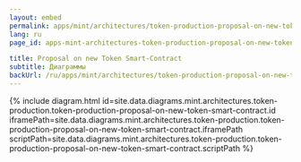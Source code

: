 ```yaml
---
layout: embed
permalink: apps/mint/architectures/token-production-proposal-on-new-token-smart-contract/diagrams
lang: ru
page_id: apps-mint-architectures-token-production-proposal-on-new-token-smart-contract-diagrams

title: Proposal on new Token Smart-Contract
subtitle: Диаграммы
backUrl: /ru/apps/mint/architectures/token-production-proposal-on-new-token-smart-contract
---
```

{% include diagram.html id=site.data.diagrams.mint.architectures.token-production.token-production-proposal-on-new-token-smart-contract.id iframePath=site.data.diagrams.mint.architectures.token-production.token-production-proposal-on-new-token-smart-contract.iframePath scriptPath=site.data.diagrams.mint.architectures.token-production.token-production-proposal-on-new-token-smart-contract.scriptPath %}